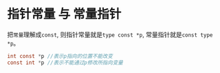 
# 指针常量 与 常量指针
把`常量`理解成`const`, 则指针常量就是`type const *p`, 常量指针就是`const type *p`。

```c
int const *p //表示p指向的位置不能改变
const int *p //表示不能通过p修改所指向变量
```